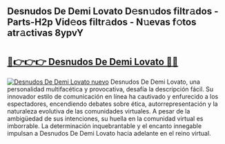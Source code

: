 ## Desnudos De Demi Lovato D𝚎sn𝚞dos filtr𝚊dos - Parts-H2p Vid𝚎os filtr𝚊dos - N𝚞evas f𝚘tos atr𝚊ctivas 8ypvY

# <h2><a href="http://mbb0u2h.tromn.icu/?c=Desnudos+De+Demi+Lovato">🔗👉👉👉 Desnudos De Demi Lovato 🔗🔗</a></h2>

[![Desnudos De Demi Lovato nuevo](https://i.imgur.com/pEAQMta.gif)](http://mbb0u2h.tromn.icu/?c=Desnudos+De+Demi+Lovato)
Desnudos De Demi Lovato, una personalidad multifacética y provocativa, desafía la descripción fácil. Su innovador estilo de comunicación en línea ha cautivado y enfurecido a los espectadores, encendiendo debates sobre ética, autorrepresentación y la naturaleza evolutiva de las comunidades virtuales. A pesar de la ambigüedad de sus intenciones, su huella en la comunidad virtual es imborrable. La determinación inquebrantable y el encanto innegable impulsan a Desnudos De Demi Lovato hacia adelante en el reino virtual.
